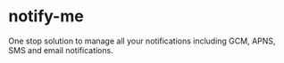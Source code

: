 # notify-me
One stop solution to manage all your notifications including GCM, APNS, SMS and email notifications.
